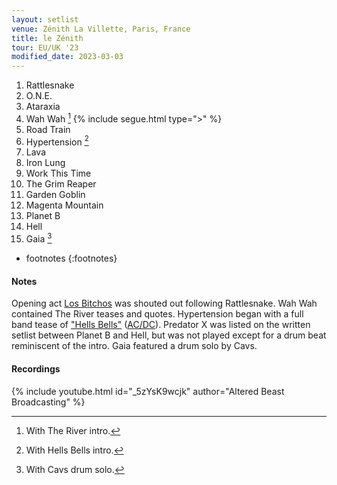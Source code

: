 ```yaml
---
layout: setlist
venue: Zénith La Villette, Paris, France
title: le Zénith
tour: EU/UK '23
modified_date: 2023-03-03
---
```


1. Rattlesnake
2. O.N.E.
3. Ataraxia
4. Wah Wah
   [^1]
   {% include segue.html type=">" %}
5. Road Train
6. Hypertension
   [^2]
7. Lava
9. Iron Lung
10. Work This Time
11. The Grim Reaper
12. Garden Goblin
13. Magenta Mountain
14. Planet B
15. Hell
16. Gaia
    [^3]

<!--snippet-->

* footnotes
{:footnotes}
[^1]: With The River intro.
[^2]: With Hells Bells intro.
[^3]: With Cavs drum solo.


#### Notes
Opening act [Los Bitchos](https://en.wikipedia.org/wiki/Los_Bitchos) was shouted out following Rattlesnake.  Wah Wah contained The River teases and quotes.  Hypertension began with a full band tease of ["Hells Bells"](https://www.youtube.com/watch?v=etAIpkdhU9Q) ([AC/DC](https://en.wikipedia.org/wiki/AC/DC)).  Predator X was listed on the written setlist between Planet B and Hell, but was not played except for a drum beat reminiscent of the intro.  Gaia featured a drum solo by Cavs.

#### Recordings

{% include youtube.html id="_5zYsK9wcjk" author="Altered Beast Broadcasting" %}
